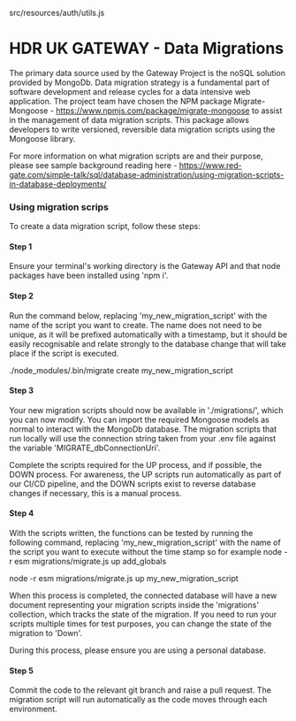 src/resources/auth/utils.js
# HDR UK GATEWAY - Data Migrations

The primary data source used by the Gateway Project is the noSQL solution provided by MongoDb.  Data migration strategy is a fundamental part of software development and release cycles for a data intensive web application.  The project team have chosen the NPM package Migrate-Mongoose - https://www.npmjs.com/package/migrate-mongoose to assist in the management of data migration scripts.  This package allows developers to write versioned, reversible data migration scripts using the Mongoose library.

For more information on what migration scripts are and their purpose, please see sample background reading here - https://www.red-gate.com/simple-talk/sql/database-administration/using-migration-scripts-in-database-deployments/

### Using migration scrips

To create a data migration script, follow these steps:

#### Step 1

Ensure your terminal's working directory is the Gateway API and that node packages have been installed using 'npm i'.

#### Step 2

Run the command below, replacing 'my_new_migration_script' with the name of the script you want to create.  The name does not need to be unique, as it will be prefixed automatically with a timestamp, but it should be easily recognisable and relate strongly to the database change that will take place if the script is executed.

./node_modules/.bin/migrate create my_new_migration_script

#### Step 3

Your new migration scripts should now be available in './migrations/', which you can now modify.  You can import the required Mongoose models as normal to interact with the MongoDb database.  The migration scripts that run locally will use the connection string taken from your .env file against the variable 'MIGRATE_dbConnectionUri'.

Complete the scripts required for the UP process, and if possible, the DOWN process.  For awareness, the UP scripts run automatically as part of our CI/CD pipeline, and the DOWN scripts exist to reverse database changes if necessary, this is a manual process.

#### Step 4

With the scripts written, the functions can be tested by running the following command, replacing 'my_new_migration_script' with the name of the script you want to execute without the time stamp so for example 
node -r esm migrations/migrate.js up add_globals 

node -r esm migrations/migrate.js up my_new_migration_script

When this process is completed, the connected database will have a new document representing your migration scripts inside the 'migrations' collection, which tracks the state of the migration.  If you need to run your scripts multiple times for test purposes, you can change the state of the migration to 'Down'.  

During this process, please ensure you are using a personal database.

#### Step 5

Commit the code to the relevant git branch and raise a pull request.  The migration script will run automatically as the code moves through each environment.
